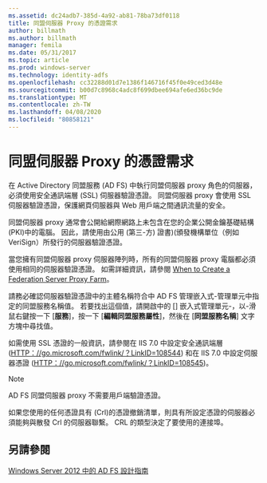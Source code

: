 ```yaml
---
ms.assetid: dc24adb7-385d-4a92-ab81-78ba73df0118
title: 同盟伺服器 Proxy 的憑證需求
author: billmath
ms.author: billmath
manager: femila
ms.date: 05/31/2017
ms.topic: article
ms.prod: windows-server
ms.technology: identity-adfs
ms.openlocfilehash: cc32288d01d7e1386f146716f45f0e49ced3d48e
ms.sourcegitcommit: b00d7c8968c4adc8f699dbee694afe6ed36bc9de
ms.translationtype: MT
ms.contentlocale: zh-TW
ms.lasthandoff: 04/08/2020
ms.locfileid: "80858121"
---
```

# <a name="certificate-requirements-for-federation-server-proxies"></a>同盟伺服器 Proxy 的憑證需求

在 Active Directory 同盟服務 \(AD FS\) 中執行同盟伺服器 proxy 角色的伺服器，必須使用安全通訊端層 \(SSL\) 伺服器驗證憑證。 同盟伺服器 proxy 會使用 SSL 伺服器驗證憑證，保護網頁伺服器與 Web 用戶端之間通訊流量的安全。  
  
同盟伺服器 proxy 通常會公開給網際網路上未包含在您的企業公開金鑰基礎結構 \(PKI\)中的電腦。 因此，請使用由公用 \(第三\-方\) 證書\)\(頒發機構單位（例如 VeriSign）所發行的伺服器驗證憑證。  
  
當您擁有同盟伺服器 proxy 伺服器陣列時，所有的同盟伺服器 proxy 電腦都必須使用相同的伺服器驗證憑證。 如需詳細資訊，請參閱 [When to Create a Federation Server Proxy Farm](When-to-Create-a-Federation-Server-Proxy-Farm.md)。  
  
請務必確認伺服器驗證憑證中的主體名稱符合中 AD FS 管理嵌入式\-管理單元中指定的同盟服務名稱值。 若要找出這個值，請開啟中的 [] 嵌入式管理單元\-，以\-滑鼠右鍵按一下 [**服務**]，按一下 [**編輯同盟服務屬性**]，然後在 [**同盟服務名稱**] 文字方塊中尋找值。  
  
如需使用 SSL 憑證的一般資訊，請參閱在 IIS 7.0 中設定安全通訊端層 \([HTTP：\/\/go.microsoft.com\/fwlink\/？LinkID\=108544](https://go.microsoft.com/fwlink/?LinkID=108544)\) 和在 IIS 7.0 中設定伺服器憑證 \([HTTP：\/\/go.microsoft.com\/fwlink\/？LinkID\=108545](https://go.microsoft.com/fwlink/?LinkID=108545)\)。  
  
> [!NOTE]  
> AD FS 同盟伺服器 proxy 不需要用戶端驗證憑證。  
  
如果您使用的任何憑證具有 \(Crl\)的憑證撤銷清單，則具有所設定憑證的伺服器必須能夠與散發 Crl 的伺服器聯繫。 CRL 的類型決定了要使用的連接埠。  
  
## <a name="see-also"></a>另請參閱
[Windows Server 2012 中的 AD FS 設計指南](AD-FS-Design-Guide-in-Windows-Server-2012.md)

